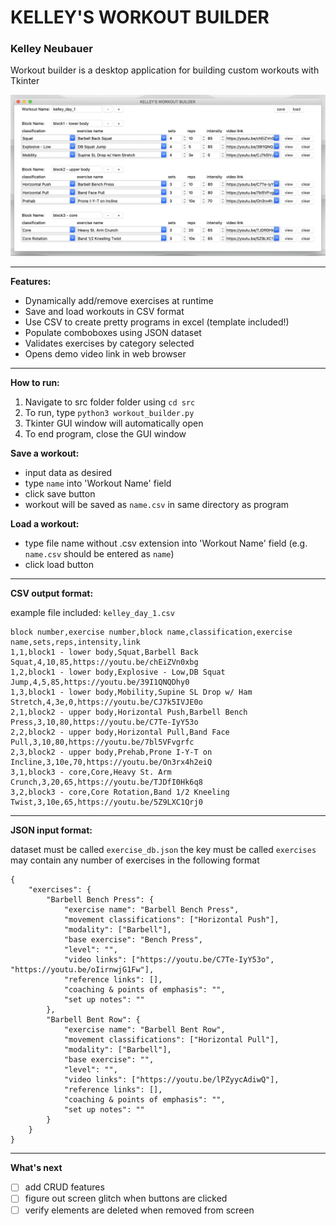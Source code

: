 # KELLEY'S WORKOUT BUILDER

### Kelley Neubauer

Workout builder is a desktop application for building custom workouts with Tkinter

<img src="/img/workout_builder_screenshot.png">

---

**Features:**

- Dynamically add/remove exercises at runtime
- Save and load workouts in CSV format
- Use CSV to create pretty programs in excel (template included!)
- Populate comboboxes using JSON dataset
- Validates exercises by category selected
- Opens demo video link in web browser

---

**How to run:**

1. Navigate to src folder folder using `cd src`
2. To run, type `python3 workout_builder.py`
3. Tkinter GUI window will automatically open
4. To end program, close the GUI window

**Save a workout:**
- input data as desired
- type `name` into 'Workout Name' field
- click save button
- workout will be saved as `name.csv` in same directory as program

**Load a workout:**
- type file name without .csv extension into 'Workout Name' field (e.g. `name.csv` should be entered as `name`)
- click load button

---

**CSV output format:**

example file included: `kelley_day_1.csv`
```
block number,exercise number,block name,classification,exercise name,sets,reps,intensity,link
1,1,block1 - lower body,Squat,Barbell Back Squat,4,10,85,https://youtu.be/chEiZVn0xbg
1,2,block1 - lower body,Explosive - Low,DB Squat Jump,4,5,85,https://youtu.be/39I1QNQDhy0
1,3,block1 - lower body,Mobility,Supine SL Drop w/ Ham Stretch,4,3e,0,https://youtu.be/CJ7k5IVJE0o
2,1,block2 - upper body,Horizontal Push,Barbell Bench Press,3,10,80,https://youtu.be/C7Te-IyY53o
2,2,block2 - upper body,Horizontal Pull,Band Face Pull,3,10,80,https://youtu.be/7bl5VFvgrfc
2,3,block2 - upper body,Prehab,Prone I-Y-T on Incline,3,10e,70,https://youtu.be/On3rx4h2eiQ
3,1,block3 - core,Core,Heavy St. Arm Crunch,3,20,65,https://youtu.be/TJDfI0Hk6q8
3,2,block3 - core,Core Rotation,Band 1/2 Kneeling Twist,3,10e,65,https://youtu.be/5Z9LXC1Qrj0

```

---

**JSON input format:**

dataset must be called `exercise_db.json`
the key must be called `exercises` may contain any number of exercises in the following format
```
{
	"exercises": {
		"Barbell Bench Press": {
			"exercise name": "Barbell Bench Press",
			"movement classifications": ["Horizontal Push"],
			"modality": ["Barbell"],
			"base exercise": "Bench Press",
			"level": "",
			"video links": ["https://youtu.be/C7Te-IyY53o", "https://youtu.be/oIirnwjG1Fw"],
			"reference links": [],
			"coaching & points of emphasis": "",
			"set up notes": ""
		},
		"Barbell Bent Row": {
			"exercise name": "Barbell Bent Row",
			"movement classifications": ["Horizontal Pull"],
			"modality": ["Barbell"],
			"base exercise": "",
			"level": "",
			"video links": ["https://youtu.be/lPZyycAdiwQ"],
			"reference links": [],
			"coaching & points of emphasis": "",
			"set up notes": ""
		}
	}
}
```

---

**What's next**
- [ ] add CRUD features
- [ ] figure out screen glitch when buttons are clicked
- [ ] verify elements are deleted when removed from screen
